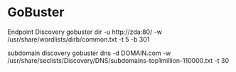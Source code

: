 # GoBuster


Endpoint Discovery
gobuster dir -u http://zda:80/ -w /usr/share/wordlists/dirb/common.txt -t 5 -b 301


subdomain discovery
gobuster dns -d DOMAIN.com -w /usr/share/seclists/Discovery/DNS/subdomains-top1million-110000.txt -t 30
